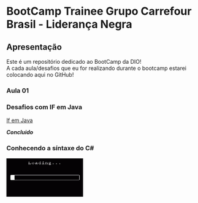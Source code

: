 # BootCamp Trainee Grupo Carrefour Brasil - Liderança Negra

## Apresentação

Este é um repositório dedicado ao BootCamp da DIO!<br>
A cada aula/desafios que eu for realizando durante o bootcamp estarei colocando aqui no GitHub!

### Aula 01

### Desafios com IF em Java

<p align="left">
  <a href="DIO-primeiros-ifs-com-java/src/Desafio.java">If em Java</a>
</p>

***Concluido***

### Conhecendo a síntaxe do C#

<p align="left">
  <img width="200" height="100" src="src/assets/GIF loading.gif">
</p>
